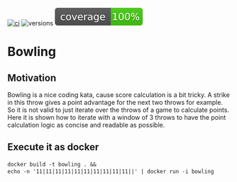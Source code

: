 [![ci](https://github.com/mobility-university/bowling/actions/workflows/ci.yml/badge.svg)](https://github.com/mobility-university/bowling/actions/workflows/ci.yml)
![versions](https://img.shields.io/pypi/pyversions/pybadges.svg)
![coverage](https://raw.githubusercontent.com/mobility-university/bowling/main/.github/coverage.svg)


# Bowling

## Motivation

Bowling is a nice coding kata, cause score calculation is a bit tricky. A strike in this throw gives a point advantage for the next two throws for example.
So it is not valid to just iterate over the throws of a game to calculate points.
Here it is shown how to iterate with a window of 3 throws to have the point calculation logic as concise and readable as possible.

## Execute it as docker

```!sh
docker build -t bowling . &&
echo -n '11|11|11|11|11|11|11|11|11|11||' | docker run -i bowling
```
